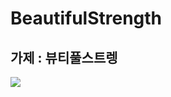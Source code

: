 # BeautifulStrength
## 가제 : 뷰티풀스트렝

<div>
  <img src="https://user-images.githubusercontent.com/32979404/79532610-9a53bd00-80b0-11ea-8032-345f245e77c3.png">
</div>
  
